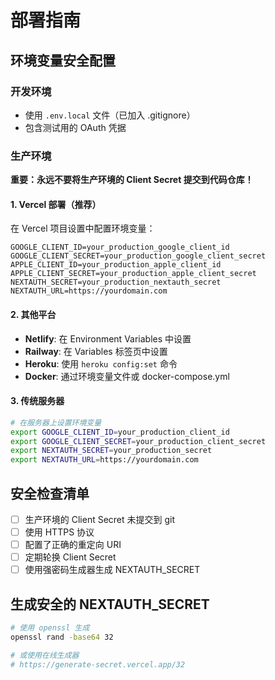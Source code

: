 # 部署指南

## 环境变量安全配置

### 开发环境
- 使用 `.env.local` 文件（已加入 .gitignore）
- 包含测试用的 OAuth 凭据

### 生产环境
**重要：永远不要将生产环境的 Client Secret 提交到代码仓库！**

#### 1. Vercel 部署（推荐）
在 Vercel 项目设置中配置环境变量：
```
GOOGLE_CLIENT_ID=your_production_google_client_id
GOOGLE_CLIENT_SECRET=your_production_google_client_secret
APPLE_CLIENT_ID=your_production_apple_client_id
APPLE_CLIENT_SECRET=your_production_apple_client_secret
NEXTAUTH_SECRET=your_production_nextauth_secret
NEXTAUTH_URL=https://yourdomain.com
```

#### 2. 其他平台
- **Netlify**: 在 Environment Variables 中设置
- **Railway**: 在 Variables 标签页中设置
- **Heroku**: 使用 `heroku config:set` 命令
- **Docker**: 通过环境变量文件或 docker-compose.yml

#### 3. 传统服务器
```bash
# 在服务器上设置环境变量
export GOOGLE_CLIENT_ID=your_production_client_id
export GOOGLE_CLIENT_SECRET=your_production_client_secret
export NEXTAUTH_SECRET=your_production_secret
export NEXTAUTH_URL=https://yourdomain.com
```

## 安全检查清单

- [ ] 生产环境的 Client Secret 未提交到 git
- [ ] 使用 HTTPS 协议
- [ ] 配置了正确的重定向 URI
- [ ] 定期轮换 Client Secret
- [ ] 使用强密码生成器生成 NEXTAUTH_SECRET

## 生成安全的 NEXTAUTH_SECRET

```bash
# 使用 openssl 生成
openssl rand -base64 32

# 或使用在线生成器
# https://generate-secret.vercel.app/32
```
